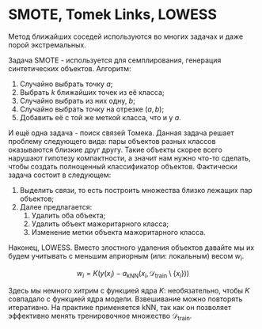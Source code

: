 # SMOTE, Tomek Links, LOWESS

Метод ближайших соседей используются во многих задачах и даже порой экстремальных.

Задача SMOTE - используется для семплирования, генерация синтетических объектов. Алгоритм:

1. Случайно выбрать точку $a$;
2. Выбрать $k$ ближайших точек из её класса;
3. Случайно выбрать из них одну, $b$;
4. Случайно выбрать точку на отрезке $(a, b)$;
5. Добавить её с той же меткой класса, что и у $a$.

И ещё одна задача - поиск связей Томека. Данная задача решает проблему следующего вида: пары объектов разных классов оказываются близкие друг другу. Такие объекты скорее всего нарушают гипотезу компактности, а значит нам нужно что-то сделать, чтобы создать полноценный классификатор объектов. Фактически задача состоит в следующем:

1. Выделить связи, то есть построить множества близко лежащих пар объектов;
2. Далее предлагается:
   1. Удалить оба объекта;
   2. Удалить объект мажоритарного класса;
   3. Изменение метки объекта мажоритарного класса.

Наконец, LOWESS. Вместо злостного удаления объектов давайте мы их будем учитывать с меньшим априорным (или: локальным) весом $w_i$.

$$
  w_i = K(y(x_i) - a_{\text{kNN}}(x_i, \mathcal{D}_{\text{train}} \setminus \{x_i\}))
$$

Здесь мы немного хитрим с функцией ядра $K$: необязательно, чтобы $K$ совпадало с функцией ядра модели. Взвешивание можно повторять итеративно. На практике применяется kNN, так как он позволяет эффективно менять тренировочное множество $\mathcal{D}_{\text{train}}$.
